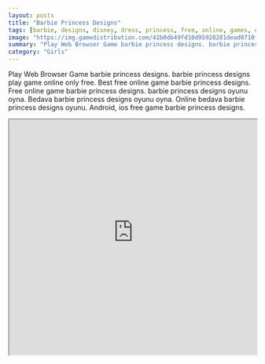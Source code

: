 ```yaml
---
layout: posts
title: "Barbie Princess Designs"
tags: [barbie, designs, disney, dress, princess, free, online, games, oyna, game, free, games, play, play, games]
image: "https://img.gamedistribution.com/41b0db49fd10d95920281dead0710f58.jpg"
summary: "Play Web Browser Game barbie princess designs. barbie princess designs play game online only free. Best free online game barbie princess designs. Free online game barbie princess designs. barbie princess designs oyunu oyna. Bedava barbie princess designs oyunu oyna. Online bedava barbie princess designs oyunu. Android, ios free game barbie princess designs."
category: "Girls"
---
```


Play Web Browser Game barbie princess designs. barbie princess designs play game online only free. Best free online game barbie princess designs. Free online game barbie princess designs. barbie princess designs oyunu oyna. Bedava barbie princess designs oyunu oyna. Online bedava barbie princess designs oyunu. Android, ios free game barbie princess designs.

<iframe width="100%" height="480px;" src="https://flash.gamedistribution.com?game=41b0db49fd10d95920281dead0710f58"></iframe>